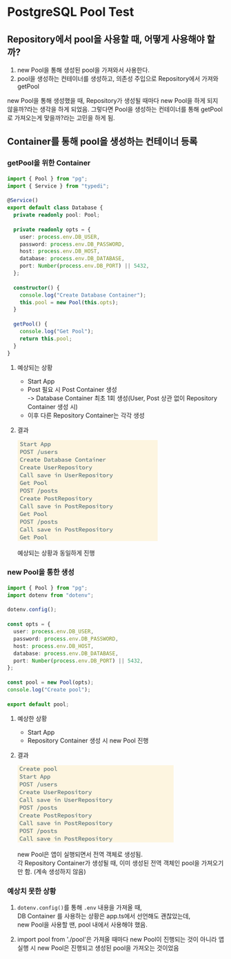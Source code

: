 # PostgreSQL Pool Test

## Repository에서 pool을 사용할 때, 어떻게 사용해야 할까?

1. new Pool을 통해 생성된 pool을 가져와서 사용한다.
2. pool을 생성하는 컨테이너를 생성하고, 의존성 주입으로 Repository에서 가져와 getPool

new Pool을 통해 생성했을 때, Repository가 생성될 때마다 new Pool을 하게 되지 않을까?라는 생각을 하게 되었음. 그렇다면 Pool을 생성하는 컨테이너를 통해 getPool로 가져오는게 맞을까?라는 고민을 하게 됨.

## Container를 통해 pool을 생성하는 컨테이너 등록

### getPool을 위한 Container

```ts
import { Pool } from "pg";
import { Service } from "typedi";

@Service()
export default class Database {
  private readonly pool: Pool;

  private readonly opts = {
    user: process.env.DB_USER,
    password: process.env.DB_PASSWORD,
    host: process.env.DB_HOST,
    database: process.env.DB_DATABASE,
    port: Number(process.env.DB_PORT) || 5432,
  };

  constructor() {
    console.log("Create Database Container");
    this.pool = new Pool(this.opts);
  }

  getPool() {
    console.log("Get Pool");
    return this.pool;
  }
}
```

1. 예상되는 상황

   - Start App
   - Post 필요 시 Post Container 생성 \
      -> Database Container 최초 1회 생성(User, Post 상관 없이 Repository Container 생성 시)
   - 이후 다른 Repository Container는 각각 생성

2. 결과

   ![컨테이너 생성 결과](./images/Use-Container.png)

   예상되는 상황과 동일하게 진행

### new Pool을 통한 생성

```ts
import { Pool } from "pg";
import dotenv from "dotenv";

dotenv.config();

const opts = {
  user: process.env.DB_USER,
  password: process.env.DB_PASSWORD,
  host: process.env.DB_HOST,
  database: process.env.DB_DATABASE,
  port: Number(process.env.DB_PORT) || 5432,
};

const pool = new Pool(opts);
console.log("Create pool");

export default pool;
```

1. 예상한 상황

   - Start App
   - Repository Container 생성 시 new Pool 진행

2. 결과

   ![new Pool 결과](./images/Use-new-Pool.png)

   new Pool은 앱이 실행되면서 전역 객체로 생성됨. \
   각 Repository Container가 생성될 때, 이미 생성된 전역 객체인 pool을 가져오기만 함. (계속 생성하지 않음)

### 예상치 못한 상황

1. `dotenv.config()`를 통해 `.env` 내용을 가져올 때, \
   DB Container 를 사용하는 상황은 app.ts에서 선언해도 괜찮았는데, \
   new Pool을 사용할 땐, pool 내에서 사용해야 했음.

2. import pool from './pool'은 가져올 때마다 new Pool이 진행되는 것이 아니라 앱 실행 시 new Pool은 진행되고 생성된 pool을 가져오는 것이었음

